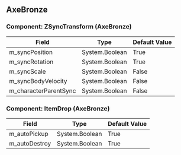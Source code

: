 ## AxeBronze

### Component: ZSyncTransform (AxeBronze)

|Field|Type|Default Value|
|-----|----|-------------|
|m_syncPosition|System.Boolean|True|
|m_syncRotation|System.Boolean|True|
|m_syncScale|System.Boolean|False|
|m_syncBodyVelocity|System.Boolean|False|
|m_characterParentSync|System.Boolean|False|

### Component: ItemDrop (AxeBronze)

|Field|Type|Default Value|
|-----|----|-------------|
|m_autoPickup|System.Boolean|True|
|m_autoDestroy|System.Boolean|True|

